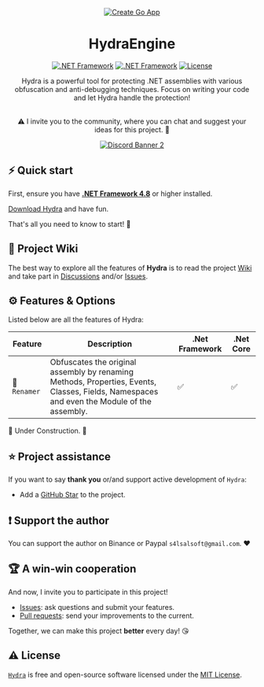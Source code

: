 <div align="center">
 
[![Create Go App][repo_logo_img]][repo_url]
 
# HydraEngine

[![.NET Framework][dotnet_version_img]][dotnet_dev_url]
[![.NET Framework][dotnet_core_version_img]][dotnet_dev_url]
[![License][repo_license_img]][repo_license_url]

Hydra is a powerful tool for protecting .NET assemblies with various obfuscation and anti-debugging techniques. Focus on writing your code and let Hydra handle the protection!
<br><br>

⚠️ I invite you to the community, where you can chat and suggest your ideas for this project. 💌 
 
[![Discord Banner 2](https://discord.com/api/guilds/1327640073348317235/widget.png?style=banner2)](https://discord.gg/C4evgU4Tas)
</div>



## ⚡️ Quick start

First, ensure you have **[.NET Framework 4.8](https://go.microsoft.com/fwlink/?linkid=2088631)** or higher installed.

[Download Hydra](https://github.com/DestroyerDarkNess/Hydra/releases/download/1.1.8/HailHydra.7z) and have fun.
 
That's all you need to know to start! 🎉

## 📖 Project Wiki

The best way to explore all the features of **Hydra** is to read the project [Wiki][repo_wiki_url] and take part in [Discussions][repo_discussions_url] and/or [Issues][repo_issues_url].

## ⚙️ Features & Options

Listed below are all the features of Hydra:
 
| Feature| Description                                              | .Net Framework   | .Net Core | 
| ------ | -------------------------------------------------------- | ---------------- | --------- |
| 🔄 `Renamer`   | Obfuscates the original assembly by renaming Methods, Properties, Events, Classes, Fields, Namespaces and even the Module of the assembly.             | ✅ | ✅  |  

🚧 Under Construction. 🚧
 
## ⭐️ Project assistance

If you want to say **thank you** or/and support active development of `Hydra`:

- Add a [GitHub Star][repo_url] to the project.

## ❗️ Support the author

You can support the author on Binance or Paypal `s4lsalsoft@gmail.com`. ❤️

## 🏆 A win-win cooperation

And now, I invite you to participate in this project!  

- [Issues][repo_issues_url]: ask questions and submit your features.
- [Pull requests][repo_pull_request_url]: send your improvements to the current.

Together, we can make this project **better** every day! 😘

## ⚠️ License

[`Hydra`][repo_url] is free and open-source software licensed under the [MIT License][repo_license_url].

<!-- .NET -->

[dotnet_version_img]: https://img.shields.io/badge/.NET_Framework-violet?style=for-the-badge&logo=dotnet
[dotnet_core_version_img]: https://img.shields.io/badge/.NET_Core-blue?style=for-the-badge&logo=dotnet
[dotnet_dev_url]: https://dotnet.microsoft.com/

<!-- Repository -->
[repo_logo_url]: https://github.com/DestroyerDarkNess/Hydra
[repo_logo_img]: https://github.com/user-attachments/assets/2b36e5d4-0122-4691-9fda-2dfb0acfb7cc
[repo_url]: https://github.com/DestroyerDarkNess/Hydra
[repo_license_url]: https://github.com/DestroyerDarkNess/Hydra/blob/main/LICENSE
[repo_license_img]: https://img.shields.io/badge/license-MIT-red?style=for-the-badge&logo=none
[repo_issues_url]: https://github.com/DestroyerDarkNess/Hydra/issues
[repo_pull_request_url]: https://github.com/DestroyerDarkNess/Hydra/pulls
[repo_discussions_url]: https://github.com/DestroyerDarkNess/Hydra/discussions
[repo_wiki_url]: https://github.com/DestroyerDarkNess/Hydra/wiki

<!-- Author -->

[boosty_url]: https://github.com/DestroyerDarkNess

<!-- Readme links -->

[dev_to_url]: https://dev.to/


